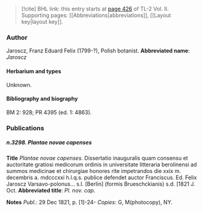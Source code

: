 > [!cite] BHL link: this entry starts at [page 426](https://www.biodiversitylibrary.org/page/33068668) of TL-2 Vol. II.
> Supporting pages: [[Abbreviations|abbreviations]], [[Layout key|layout key]].

### Author

Jaroscz, Franz Eduard Felix (1799-?), Polish botanist. 
**Abbreviated name**: *Jaroscz*

#### Herbarium and types

Unknown.

#### Bibliography and biography

BM 2: 928; PR 4395 (ed. 1: 4863).

### Publications

##### n.3298. Plantae novae capenses

**Title**
*Plantae novae capenses*. Dissertatio inauguralis quam consensu et auctoritate gratiosi medicorum ordinis in universitate litteraria berolinensi ad summos medicinae et chirurgiae honores rite impetrandos die xxix m. decembris a. mdcccxxi h.l.q.s. publice defendet auctor Franciscus. Ed. Felix Jaroscz Varsavo-polonus... s.l. \[Berlin\] (formis Brueschckianis) s.d. \[1821 J. Oct.
**Abbreviated title**: *Pl. nov. cap.*

**Notes**
*Publ*.: 29 Dec 1821, p. \[1\]-24- *Copies*: G, M(photocopy), NY.


